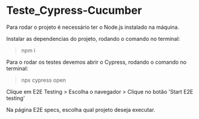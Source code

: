 # Teste_Cypress-Cucumber

Para rodar o projeto é necessário ter o Node.js instalado na máquina.

Instalar as dependencias do projeto, rodando o comando no terminal:

>npm i

Para o rodar os testes devemos abrir o Cypress, rodando o comando no terminal:

>npx cypress open

Clique em E2E Testing > Escolha o navegador > Clique no botão 'Start E2E testing'

Na página E2E specs, escolha qual projeto deseja executar.
